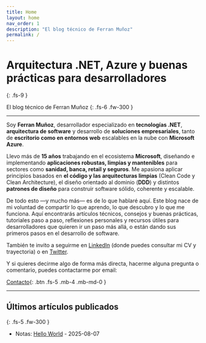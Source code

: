 ```yaml
---
title: Home
layout: home
nav_order: 1
description: "El blog técnico de Ferran Muñoz"
permalink: /
---
```


# Arquitectura .NET, Azure y buenas prácticas para desarrolladores
{: .fs-9 }

El blog técnico de Ferran Muñoz
{: .fs-6 .fw-300 }

---

Soy **Ferran Muñoz**, desarrollador especializado en **tecnologías .NET**, **arquitectura de software** y desarrollo de **soluciones empresariales**, tanto de **escritorio como en entornos web** escalables en la nube con **Microsoft Azure**.

Llevo más de **15 años** trabajando en el ecosistema **Microsoft**, diseñando e implementando **aplicaciones robustas, limpias y mantenibles** para sectores como **sanidad, banca, retail y seguros**. Me apasiona aplicar principios basados en **el código y las arquitecturas limpias** (Clean Code y Clean Architecture), el diseño orientado al dominio (**DDD**) y distintos **patrones de diseño** para construir software sólido, coherente y escalable.

De todo esto —y mucho más— es de lo que hablaré aquí. Este blog nace de mi voluntad de compartir lo que aprendo, lo que descubro y lo que me funciona. Aquí encontrarás artículos técnicos, consejos y buenas prácticas, tutoriales paso a paso, reflexiones personales y recursos útiles para desarrolladores que quieren ir un paso más allá, o están dando sus primeros pasos en el desarrollo de software.

También te invito a seguirme en [LinkedIn][LinkedInUrl] (donde puedes consultar mi CV y trayectoria) o en [Twitter][TwitterUrl].

Y si quieres decirme algo de forma más directa, hacerme alguna pregunta o comentario, puedes contactarme por email:

[Contacto][Email]{: .btn .fs-5 .mb-4 .mb-md-0 }

----

## Últimos artículos publicados
{: .fs-5 .fw-300 }

- Notas: [Hello World][HelloWorldUrl] - 2025-08-07

[Email]: mailto:ferran@email.com?subject=Consulta
[LinkedInUrl]: https://www.linkedin.com/in/ferran-muñoz-dev
[TwitterUrl]: https://x.com/ferran_munoz
[HelloWorldUrl]: docs/notas/hello-world
